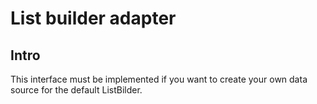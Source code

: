 # List builder adapter
## Intro

This interface must be implemented if you want to create your own data source for the default ListBilder.
